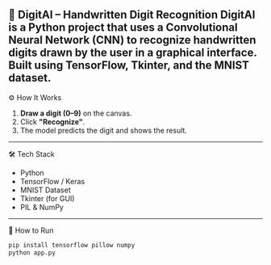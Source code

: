 🧠 DigitAI – Handwritten Digit Recognition
DigitAI is a Python project that uses a Convolutional Neural Network (CNN) to recognize handwritten digits drawn by the user in a graphical interface. Built using TensorFlow, Tkinter, and the MNIST dataset.
---
⚙️ How It Works

1. **Draw a digit (0–9)** on the canvas.
2. Click **"Recognize"**.
3. The model predicts the digit and shows the result.
---
🛠️ Tech Stack
- Python
- TensorFlow / Keras
- MNIST Dataset
- Tkinter (for GUI)
- PIL & NumPy
---
🚀 How to Run

```bash
pip install tensorflow pillow numpy
python app.py
